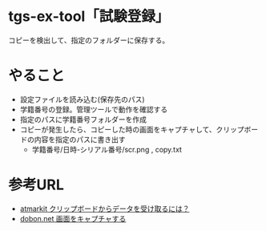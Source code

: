# tgs-ex-tool「試験登録」
コピーを検出して、指定のフォルダーに保存する。

# やること
- 設定ファイルを読み込む(保存先のパス)
- 学籍番号の登録。管理ツールで動作を確認する
- 指定のパスに学籍番号フォルダーを作成
- コピーが発生したら、コピーした時の画面をキャプチャして、クリップボードの内容を指定のパスに書き出す
  - 学籍番号/日時-シリアル番号/scr.png , copy.txt

# 参考URL
- [atmarkit クリップボードからデータを受け取るには？](http://www.atmarkit.co.jp/fdotnet/dotnettips/152getclipbrd/getclipbrd.html)
- [dobon.net 画面をキャプチャする](http://dobon.net/vb/dotnet/graphics/screencapture.html)

